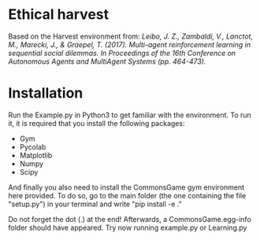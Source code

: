 # Ethical harvest

Based on the Harvest environment from: 
*Leibo, J. Z., Zambaldi, V., Lanctot, M., Marecki, J., & Graepel, T. (2017). Multi-agent reinforcement learning in sequential social dilemmas. In Proceedings of the 16th Conference on Autonomous Agents and MultiAgent Systems (pp. 464-473).*

# Installation

Run the Example.py in Python3 to get familiar with the environment. To run it, it is required that you install the following packages:


-	Gym
-	Pycolab
-	Matplotlib
-	Numpy
-	Scipy

And finally you also need to install the CommonsGame gym environment here provided. To do so, go to the main folder (the one containing the file "setup.py") in your terminal and write "pip install -e ."     

Do not forget the dot (.) at the end! Afterwards, a CommonsGame.egg-info folder should have appeared. Try now running example.py or Learning.py
